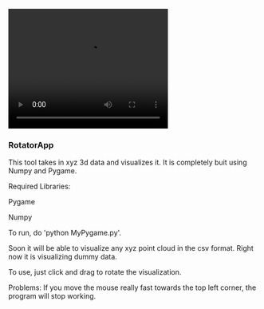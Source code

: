 <video src="Animations/test1.gif" width="320" height="240" ></video>



### RotatorApp

This tool takes in xyz 3d data and visualizes it. It is completely buit using Numpy and Pygame.

Required Libraries:

Pygame

Numpy

To run, do 'python MyPygame.py'.

Soon it will be able to visualize any xyz point cloud in the csv format. Right now it is visualizing dummy data.

To use, just click and drag to rotate the visualization.



Problems:
If you move the mouse really fast towards the top left corner, the program will stop working. 
